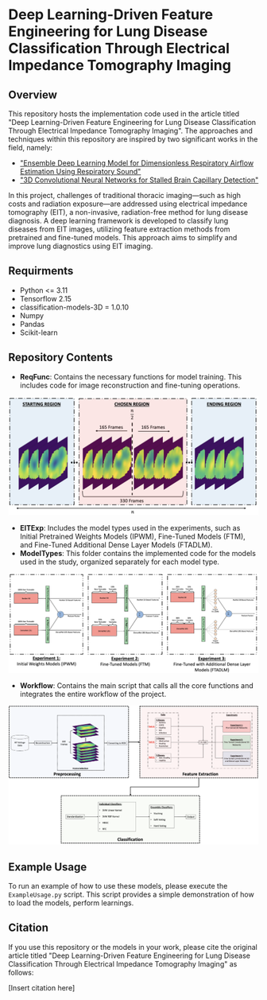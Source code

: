 # Deep Learning-Driven Feature Engineering for Lung Disease Classification Through Electrical Impedance Tomography Imaging

## Overview

This repository hosts the implementation code used in the article titled "Deep Learning-Driven Feature Engineering for Lung Disease Classification Through Electrical Impedance Tomography Imaging". The approaches and techniques within this repository are inspired by two significant works in the field, namely:
- ["Ensemble Deep Learning Model for Dimensionless Respiratory Airflow Estimation Using Respiratory Sound"](https://github.com/DiogoMPessoa/Dimensionless-Respiratory-Airflow-Estimation.git)
- ["3D Convolutional Neural Networks for Stalled Brain Capillary Detection"](https://github.com/ZFTurbo/classification_models_3D.git)


In this project, challenges of traditional thoracic imaging—such as high costs and radiation exposure—are addressed using electrical impedance tomography (EIT), a non-invasive, radiation-free method for lung disease diagnosis. A deep learning framework is developed to classify lung diseases from EIT images, utilizing feature extraction methods from pretrained and fine-tuned models. This approach aims to simplify and improve lung diagnostics using EIT imaging.





## Requirments
- Python <= 3.11
- Tensorflow 2.15
- classification-models-3D = 1.0.10
- Numpy
- Pandas
- Scikit-learn


## Repository Contents

- **ReqFunc**: Contains the necessary functions for model training. This includes code for image reconstruction and fine-tuning operations.

<p align="center">
  <img src="Images/Preprocessing.png" width="700" alt="Preprocessing" />
</p>


- **EITExp**: Includes the model types used in the experiments, such as Initial Pretrained Weights Models (IPWM), Fine-Tuned Models (FTM), and Fine-Tuned Additional Dense Layer Models (FTADLM).
- **ModelTypes**: This folder contains the implemented code for the models used in the study, organized separately for each model type.


<p align="center">
  <img src="Images/Models.png" width="700" alt="Models" />
</p>

- **Workflow**: Contains the main script that calls all the core functions and integrates the entire workflow of the project.

<p align="center">
  <img src="Images/Workflow.png" width="700" alt="Workflow" />
</p>

  
## Example Usage

To run an example of how to use these models, please execute the `ExampleUsage.py` script. This script provides a simple demonstration of how to load the models, perform learnings.

## Citation

If you use this repository or the models in your work, please cite the original article titled "Deep Learning-Driven Feature Engineering for Lung Disease Classification Through Electrical Impedance Tomography Imaging" as follows:

[Insert citation here]

